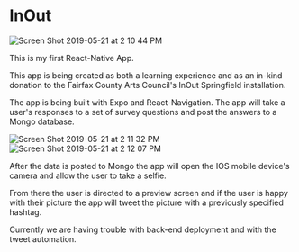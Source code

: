 # InOut

![Screen Shot 2019-05-21 at 2 10 44 PM](https://user-images.githubusercontent.com/43054091/58120211-bf0a9080-7bd2-11e9-830b-dbdea85b5788.png)

This is my first React-Native App. 

This app is being created as both a learning experience and as an in-kind donation to the Fairfax County Arts Council's InOut Springfield installation.

The app is being built with Expo and React-Navigation.  The app will take a user's responses to a set of survey questions and post the answers to a Mongo database.

![Screen Shot 2019-05-21 at 2 11 32 PM](https://user-images.githubusercontent.com/43054091/58120212-bf0a9080-7bd2-11e9-97a8-f4ae1260a367.png)
![Screen Shot 2019-05-21 at 2 12 07 PM](https://user-images.githubusercontent.com/43054091/58120213-bf0a9080-7bd2-11e9-90f5-69c608b09848.png)


After the data is posted to Mongo the app will open the IOS mobile device's camera and allow the user to take a selfie. 

From there the user is directed to a preview screen and if the user is happy with their picture the app will tweet the picture with a previously specified hashtag.


Currently we are having trouble with back-end deployment and with the tweet automation. 
